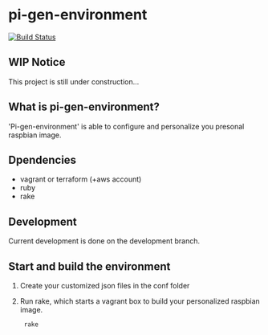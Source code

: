 # pi-gen-environment


[![Build Status](https://travis-ci.org/ottenwbe/pi-gen-environment.svg?branch=master)](https://travis-ci.org/ottenwbe/pi-gen-environment)

## WIP Notice

This project is still under construction...


## What is pi-gen-environment?

'Pi-gen-environment' is able to configure and personalize 
you presonal raspbian image.

## Dpendencies

- vagrant or terraform (+aws account)
- ruby
- rake

## Development 

Current development is done on the development branch.

## Start and build the environment

1. Create your customized json files in the conf folder

1. Run rake, which starts a vagrant box to build your personalized raspbian image.

        rake

